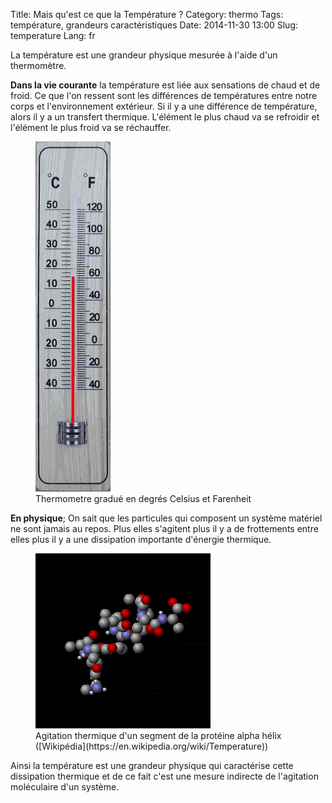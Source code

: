 Title: Mais qu'est ce que la Température ?
Category: thermo
Tags: température, grandeurs caractéristiques
Date: 2014-11-30 13:00
Slug: temperature
Lang: fr


La température est une grandeur physique mesurée à l'aide d'un thermomètre. 

**Dans la vie courante** la température est liée aux sensations de chaud et de froid. Ce que l'on ressent sont les différences de températures entre notre corps et l'environnement extérieur.
Si il y a une différence de température, alors il y a un transfert thermique. L'élément le plus chaud va se refroidir et l'élément le plus froid va se réchauffer.
<figure role="group">
	<img src="/images/thermometreCF.png" alt="Thermometre gradué Celsius Farenheit">
	<figcaption>Thermometre gradué en degrés Celsius et Farenheit</figcaption>
</figure>

**En physique**; On sait que les particules qui composent un système matériel ne sont jamais au repos. Plus elles s'agitent plus il y a de frottements entre elles plus il y a une dissipation importante d'énergie thermique.
<figure role="group">
	<img src="/images/Thermally_Agitated_Molecule.gif" alt="Agitation thermique d'une protéine">
	<figcaption>Agitation thermique d'un segment de la protéine alpha hélix ([Wikipédia](https://en.wikipedia.org/wiki/Temperature))</figcaption>
</figure>

Ainsi la température est une grandeur physique qui caractérise cette dissipation thermique et de ce fait c'est une mesure indirecte de l'agitation moléculaire d'un système.

